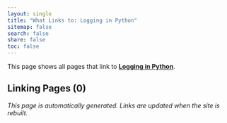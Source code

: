 ```yaml
---
layout: single
title: "What Links to: Logging in Python"
sitemap: false
search: false
share: false
toc: false
---
```


This page shows all pages that link to **[Logging in Python](/compdemos/python_logging/)**.

## Linking Pages (0)


*This page is automatically generated. Links are updated when the site is rebuilt.*
